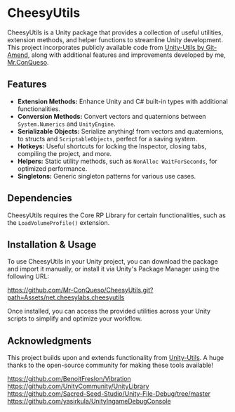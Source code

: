 # CheesyUtils

CheesyUtils is a Unity package that provides a collection of useful utilities, extension methods, and helper functions to streamline Unity development. This project incorporates publicly available code from [Unity-Utils by Git-Amend](https://github.com/adammyhre/Unity-Utils), along with additional features and improvements developed by me, [Mr.ConQueso](https://github.com/Mr-ConQueso).  

## Features

- **Extension Methods:** Enhance Unity and C# built-in types with additional functionalities.  
- **Conversion Methods:** Convert vectors and quaternions between `System.Numerics` and `UnityEngine`.
- **Serializable Objects:** Serialize anything! from vectors and quaternions, to structs and `ScriptableObjects`, perfect for a saving system.
- **Hotkeys:** Useful shortcuts for locking the Inspector, closing tabs, compiling the project, and more.  
- **Helpers:** Static utility methods, such as `NonAlloc WaitForSeconds`, for optimized performance.  
- **Singletons:** Generic singleton patterns for various use cases.  

## Dependencies

CheesyUtils requires the Core RP Library for certain functionalities, such as the `LoadVolumeProfile()` extension.  

## Installation & Usage

To use CheesyUtils in your Unity project, you can download the package and import it manually, or install it via Unity's Package Manager using the following URL:  

https://github.com/Mr-ConQueso/CheesyUtils.git?path=Assets/net.cheesylabs.cheesyutils


Once installed, you can access the provided utilities across your Unity scripts to simplify and optimize your workflow.  

## Acknowledgments

This project builds upon and extends functionality from [Unity-Utils](https://github.com/adammyhre/Unity-Utils). A huge thanks to the open-source community for making these tools available!

https://github.com/BenoitFreslon/Vibration
https://github.com/UnityCommunity/UnityLibrary
https://github.com/Sacred-Seed-Studio/Unity-File-Debug/tree/master
https://github.com/yasirkula/UnityIngameDebugConsole